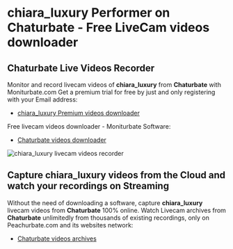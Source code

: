 # chiara_luxury Performer on Chaturbate - Free LiveCam videos downloader

## Chaturbate Live Videos Recorder

Monitor and record livecam videos of **chiara_luxury** from **Chaturbate** with Moniturbate.com
Get a premium trial for free by just and only registering with your Email address:
* [chiara_luxury Premium videos downloader](https://moniturbate.com/request-demo-licence-key.html)

Free livecam videos downloader - Moniturbate Software:
* [Chaturbate videos downloader](https://moniturbate.com/moniturbate-download-software.html)

![chiara_luxury livecam videos recorder](https://peachurnet.com/templates/moniturbate-software.png)


## Capture chiara_luxury videos from the Cloud and watch your recordings on Streaming

Without the need of downloading a software, capture **chiara_luxury** livecam videos from **Chaturbate** 100% online.
Watch Livecam archives from **Chaturbate** unlimitedly from thousands of existing recordings, only on Peachurbate.com and its websites network:
* [Chaturbate videos archives](https://peachurnet.com/)